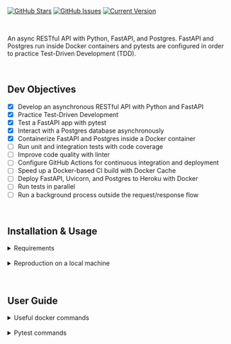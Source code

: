 [![GitHub Stars](https://img.shields.io/github/stars/jordanhoare/fastapi-api.svg)](https://github.com/jordanhoare/fastapi-api/stargazers) [![GitHub Issues](https://img.shields.io/github/issues/jordanhoare/fastapi-api.svg)](https://github.com/jordanhoare/fastapi-api/issues) [![Current Version](https://img.shields.io/badge/version-0.5.0-green.svg)](https://github.com/jordanhoare/fastapi-api) 

</br>

An async RESTful API with Python, FastAPI, and Postgres. FastAPI and Postgres run inside Docker containers and pytests are configured in order to practice Test-Driven Development (TDD).

</br>


## Dev Objectives
- [x] Develop an asynchronous RESTful API with Python and FastAPI
- [x] Practice Test-Driven Development
- [x] Test a FastAPI app with pytest
- [x] Interact with a Postgres database asynchronously
- [x] Containerize FastAPI and Postgres inside a Docker container
- [ ] Run unit and integration tests with code coverage
- [ ] Improve code quality with linter
- [ ] Configure GitHub Actions for continuous integration and deployment
- [ ] Speed up a Docker-based CI build with Docker Cache
- [ ] Deploy FastAPI, Uvicorn, and Postgres to Heroku with Docker
- [ ] Run tests in parallel
- [ ] Run a background process outside the request/response flow

</br>



## Installation & Usage

<details>
  <summary>Requirements</summary>

</br>

- [Git](https://git-scm.com/) for command-line interface 
- [Pyenv](https://github.com/pyenv/pyenv) for Python version management tool
- [Poetry](https://python-poetry.org/docs/) for dependency management and packaging
- [Docker](https://docs.docker.com/get-docker/) for developing, shipping, and running applications
</details>

</br>

<details>
  <summary>Reproduction on a local machine</summary>

</br>

- Clone the GitHub repository to an empty folder on your local machine:
    ```
    gh repo clone jordanhoare/fastapi-api
    ```
- Initialise poetry:
    ```
    poetry build
    ```
- Build a docker image and run the container in detached mode:
    ```
    docker-compose build
    docker-compose up -d
    docker-compose logs web
    ```
- Check the logs of the web service:
    ```
    docker-compose logs web
    ```
</details>

</br>


</br>



## User Guide

<details>
  <summary>Useful docker commands</summary>

</br>

- Bring down the containers and volumes
    ```
    docker-compose down -v
    ```
- Build the image and spin up the two containers:
    ```
    docker-compose up -d --build
    ```
- Apply migration:
    ```
    docker-compose exec web aerich upgrade
    ```
- Access data tables via psql:
    ```
    docker-compose exec web-db psql -U postgres
    \c web_dev
    \dt
    ```
- With the containers up and running, run the tests:
    ```
    docker-compose exec web python -m pytest
    ```
- Generate schema via Tortoise:
    ```
    docker-compose exec web python app/db.py
    ```
- Create the first migration (Aerich init):
    ```
    docker-compose exec web aerich init-db
    ```
- Define entrypoint:
    ```
    chmod +x project/entrypoint.sh
    ```
</details>

</br>

<details>
  <summary>Pytest commands</summary>

</br>

- normal run
    ```
    docker-compose exec web python -m pytest
    ```
- disable warnings
    ```
    docker-compose exec web python -m pytest -p no:warnings
    ```
- run only the last failed tests
    ```
    docker-compose exec web python -m pytest --lf
    ```
- run only the tests with names that match the string expression
    ```
    docker-compose exec web python -m pytest -k "summary and not test_read_summary"
    ```
- stop the test session after the first failure
    ```
    docker-compose exec web python -m pytest -x
    ```
- enter PDB after first failure then end the test session
    ```
    docker-compose exec web python -m pytest -x --pdb
    ```
- stop the test run after two failures
    ```
    docker-compose exec web python -m pytest --maxfail=2
    ```
- show local variables in tracebacks
    ```
    docker-compose exec web python -m pytest -l
    ```
- list the 2 slowest tests
    ```
    docker-compose exec web python -m pytest --durations=2
    ```

</br>


<details>
  <summary>CRUD / API Interaction</summary>

</br>

- Test routes with HTTPie::
    ```
    http --json POST http://localhost:8004/summaries/ http://testurl.io
    ```
</details>

</br>

</br>

</br>

</br>

<p align="center">
    <a href="https://www.linkedin.com/in/jordan-hoare/">
        <img src="https://img.shields.io/badge/LinkedIn-0077B5?style=for-the-badge&logo=linkedin&logoColor=white" />
    </a>&nbsp;&nbsp;
    <a href="https://www.kaggle.com/jordanhoare">
        <img src="https://img.shields.io/badge/Kaggle-20BEFF?style=for-the-badge&logo=Kaggle&logoColor=white" />
    </a>&nbsp;&nbsp;
    <a href="mailto:jordanhoare0@gmail.com">
        <img src="https://img.shields.io/badge/Gmail-D14836?style=for-the-badge&logo=gmail&logoColor=white" />
    </a>&nbsp;&nbsp;
</p>


